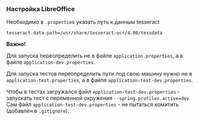 ### Настройка LibreOffice

Необходимо в `.propertie`s указать путь к данным tesseract

```
tesseract.data.path=/usr/share/tesseract-ocr/4.00/tessdata
```

**Важно!**

Для запуска переопределить не в файле `application.properties`, а в файле `application-dev.properties`.

Для запуска тестов переопределить пути под свою машину нужно не в `application-test.properties`, а в
файле `application-test-dev.properties`.

Чтобы в тестах загружался файл `application-test-dev.properties` - запускать тест с переменной
окружения `--spring.profiles.active=dev`. Сам файл `application-test-dev.properties` - не пытаться комитить (добавлен
в `.gitignore`).
